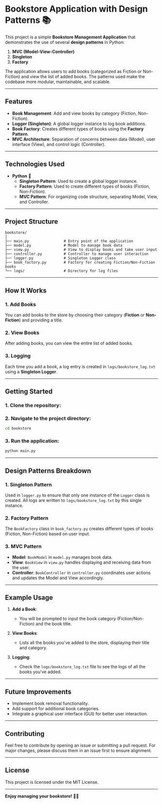 # **Bookstore Application with Design Patterns** 📚

This project is a simple **Bookstore Management Application** that demonstrates the use of several **design patterns** in Python:

1. **MVC (Model-View-Controller)**
2. **Singleton**
3. **Factory**

The application allows users to add books (categorized as Fiction or Non-Fiction) and view the list of added books. The patterns used make the codebase more modular, maintainable, and scalable.

---

## **Features**

- **Book Management**: Add and view books by category (Fiction, Non-Fiction).
- **Logger (Singleton)**: A global logger instance to log book additions.
- **Book Factory**: Creates different types of books using the **Factory Pattern**.
- **MVC Architecture**: Separation of concerns between data (Model), user interface (View), and control logic (Controller).

---

## **Technologies Used**

- **Python** 🐍
  - **Singleton Pattern**: Used to create a global logger instance.
  - **Factory Pattern**: Used to create different types of books (Fiction, Non-Fiction).
  - **MVC Pattern**: For organizing code structure, separating Model, View, and Controller.

---

## **Project Structure**

```plaintext
bookstore/
│
├── main.py                # Entry point of the application
├── model.py               # Model to manage book data
├── view.py                # View to display books and take user input
├── controller.py          # Controller to manage user interaction
├── logger.py              # Singleton Logger class
├── book_factory.py        # Factory for creating Fiction/Non-Fiction books
└── logs/                  # Directory for log files
```

---

## **How It Works**

### **1. Add Books**
You can add books to the store by choosing their category (**Fiction** or **Non-Fiction**) and providing a title.

### **2. View Books**
After adding books, you can view the entire list of added books.

### **3. Logging**
Each time you add a book, a log entry is created in `logs/bookstore_log.txt` using a **Singleton Logger**.

---

## **Getting Started**

### **1. Clone the repository**:



### **2. Navigate to the project directory**:

```bash
cd bookstore
```

### **3. Run the application**:

```bash
python main.py
```

---

## **Design Patterns Breakdown**

### **1. Singleton Pattern**

Used in `logger.py` to ensure that only one instance of the `Logger` class is created. All logs are written to `logs/bookstore_log.txt` by this single instance.

### **2. Factory Pattern**

The `BookFactory` class in `book_factory.py` creates different types of books (Fiction, Non-Fiction) based on user input.

### **3. MVC Pattern**

- **Model**: `BookModel` in `model.py` manages book data.
- **View**: `BookView` in `view.py` handles displaying and receiving data from the user.
- **Controller**: `BookController` in `controller.py` coordinates user actions and updates the Model and View accordingly.

---

## **Example Usage**

1. **Add a Book**:
    - You will be prompted to input the book category (Fiction/Non-Fiction) and the book title.
  
2. **View Books**:
    - Lists all the books you've added to the store, displaying their title and category.

3. **Logging**:
    - Check the `logs/bookstore_log.txt` file to see the logs of all the books you've added.

---

## **Future Improvements**

- Implement book removal functionality.
- Add support for additional book categories.
- Integrate a graphical user interface (GUI) for better user interaction.

---

## **Contributing**

Feel free to contribute by opening an issue or submitting a pull request. For major changes, please discuss them in an issue first to ensure alignment.

---

## **License**

This project is licensed under the MIT License.

---

**Enjoy managing your bookstore!** 📖🎉
